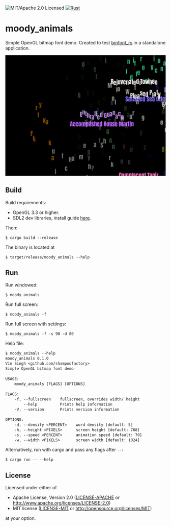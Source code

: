 ![MIT/Apache 2.0 Licensed](https://img.shields.io/badge/license-MIT%2FApache--2.0-blue)
[![Rust](https://github.com/shampoofactory/moody_animals/actions/workflows/rust.yml/badge.svg)](https://github.com/shampoofactory/moody_animals/actions)

# moody_animals
Simple OpenGL bitmap font demo.
Created to test [bmfont_rs](https://github.com/shampoofactory/bmfont_rs) in a standalone application.

![Alt text](assets/screenshot.png)

## Build

Build requirements:
- OpenGL 3.3 or higher.
- SDL2 dev libraries, install guide [here](https://github.com/Rust-SDL2/rust-sdl2#sdl20-development-libraries).

Then:
```
$ cargo build --release
```

The binary is located at
```
$ target/release/moody_animals --help
```

## Run

Run windowed:
```
$ moody_animals
```

Run full screen:
```
$ moody_animals -f
```

Run full screen with settings:
```
$ moody_animals -f -s 90 -d 80
```

Help file:

```
$ moody_animals --help
moody_animals 0.1.0
Vin Singh <github.com/shampoofactory>
Simple OpenGL bitmap font demo

USAGE:
    moody_animals [FLAGS] [OPTIONS]

FLAGS:
    -f, --fullscreen    fullscreen, overrides width/ height
        --help          Prints help information
    -V, --version       Prints version information

OPTIONS:
    -d, --density <PERCENT>    word density [default: 5]
    -h, --height <PIXELS>      screen height [default: 768]
    -s, --speed <PERCENT>      animation speed [default: 70]
    -w, --width <PIXELS>       screen width [default: 1024]
```

Alternatively, run with cargo and pass any flags after `--`:
```
$ cargo run -- --help
```

## License

Licensed under either of

 * Apache License, Version 2.0
   ([LICENSE-APACHE](LICENSE-APACHE) or http://www.apache.org/licenses/LICENSE-2.0)
 * MIT license
   ([LICENSE-MIT](LICENSE-MIT) or http://opensource.org/licenses/MIT)

at your option.
